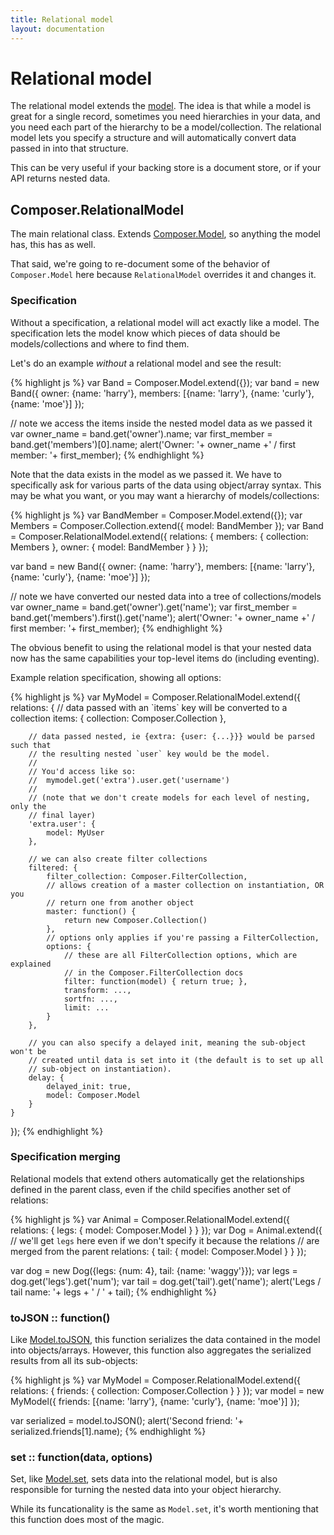 ```yaml
---
title: Relational model
layout: documentation
---
```


# Relational model

The relational model extends the [model](/composer.js/docs/model). The idea is
that while a model is great for a single record, sometimes you need hierarchies
in your data, and you need each part of the hierarchy to be a model/collection.
The relational model lets you specify a structure and will automatically
convert data passed in into that structure.

This can be very useful if your backing store is a document store, or if your
API returns nested data.

## Composer.RelationalModel

The main relational class. Extends [Composer.Model](/composer.js/docs/model), so
anything the model has, this has as well.

That said, we're going to re-document some of the behavior of `Composer.Model`
here because `RelationalModel` overrides it and changes it.

### Specification

Without a specification, a relational model will act exactly like a model. The
specification lets the model know which pieces of data should be
models/collections and where to find them.

Let's do an example *without* a relational model and see the result:

{% highlight js %}
var Band = Composer.Model.extend({});
var band = new Band({
    owner: {name: 'harry'},
    members: [{name: 'larry'}, {name: 'curly'}, {name: 'moe'}]
});

// note we access the items inside the nested model data as we passed it
var owner_name = band.get('owner').name;
var first_member = band.get('members')[0].name;
alert('Owner: '+ owner_name +' / first member: '+ first_member);
{% endhighlight %}

Note that the data exists in the model as we passed it. We have to specifically
ask for various parts of the data using object/array syntax. This may be what
you want, or you may want a hierarchy of models/collections:

{% highlight js %}
var BandMember = Composer.Model.extend({});
var Members = Composer.Collection.extend({
    model: BandMember
});
var Band = Composer.RelationalModel.extend({
    relations: {
        members: {
            collection: Members
        },
        owner: {
            model: BandMember
        }
    }
});

var band = new Band({
    owner: {name: 'harry'},
    members: [{name: 'larry'}, {name: 'curly'}, {name: 'moe'}]
});

// note we have converted our nested data into a tree of collections/models
var owner_name = band.get('owner').get('name');
var first_member = band.get('members').first().get('name');
alert('Owner: '+ owner_name +' / first member: '+ first_member);
{% endhighlight %}

The obvious benefit to using the relational model is that your nested data now
has the same capabilities your top-level items do (including eventing).

Example relation specification, showing all options:

<div class="noeval">
{% highlight js %}
var MyModel = Composer.RelationalModel.extend({
    relations: {
        // data passed with an `items` key will be converted to a collection
        items: {
            collection: Composer.Collection
        },

        // data passed nested, ie {extra: {user: {...}}} would be parsed such that
        // the resulting nested `user` key would be the model.
        //
        // You'd access like so:
        //  mymodel.get('extra').user.get('username')
        //
        // (note that we don't create models for each level of nesting, only the
        // final layer)
        'extra.user': {
            model: MyUser
        },

        // we can also create filter collections
        filtered: {
            filter_collection: Composer.FilterCollection,
            // allows creation of a master collection on instantiation, OR you
            // return one from another object
            master: function() {
                return new Composer.Collection()
            },
            // options only applies if you're passing a FilterCollection, 
            options: {
                // these are all FilterCollection options, which are explained
                // in the Composer.FilterCollection docs
                filter: function(model) { return true; },
                transform: ...,
                sortfn: ...,
                limit: ...
            }
        },

        // you can also specify a delayed init, meaning the sub-object won't be
        // created until data is set into it (the default is to set up all
        // sub-object on instantiation).
        delay: {
            delayed_init: true,
            model: Composer.Model
        }
    }
});
{% endhighlight %}
</div>

### Specification merging

Relational models that extend others automatically get the relationships defined
in the parent class, even if the child specifies another set of relations:

{% highlight js %}
var Animal = Composer.RelationalModel.extend({
    relations: {
        legs: { model: Composer.Model }
    }
});
var Dog = Animal.extend({
    // we'll get `legs` here even if we don't specify it because the relations
    // are merged from the parent
    relations: {
        tail: { model: Composer.Model }
    }
});

var dog = new Dog({legs: {num: 4}, tail: {name: 'waggy'}});
var legs = dog.get('legs').get('num');
var tail = dog.get('tail').get('name');
alert('Legs / tail name: '+ legs + ' / ' + tail);
{% endhighlight %}

### toJSON :: function()

Like [Model.toJSON](/composer.js/docs/model#tojson), this function serializes
the data contained in the model into objects/arrays. However, this function also
aggregates the serialized results from all its sub-objects:

{% highlight js %}
var MyModel = Composer.RelationalModel.extend({
    relations: {
        friends: { collection: Composer.Collection }
    }
});
var model = new MyModel({
    friends: [{name: 'larry'}, {name: 'curly'}, {name: 'moe'}]
});

var serialized = model.toJSON();
alert('Second friend: '+ serialized.friends[1].name);
{% endhighlight %}

### set :: function(data, options)

Set, like [Model.set](/composer.js/docs/model#set), sets data into the
relational model, but is also responsible for turning the nested data into your
object hierarchy.

While its funcationality is the same as `Model.set`, it's worth mentioning that
this function does most of the magic.

